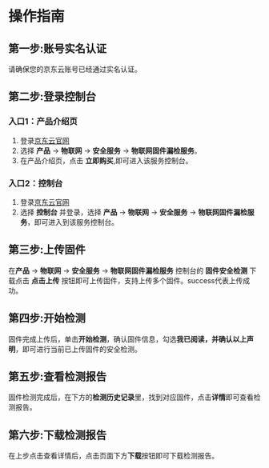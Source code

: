 # 操作指南

## 第一步:账号实名认证
请确保您的京东云账号已经通过实名认证。

## 第二步:登录控制台

### 入口1：产品介绍页

1. 登录[京东云官网](https://www.jdcloud.com/)
2. 选择 **产品** -> **物联网** ->  **安全服务** -> **物联网固件漏检服务**。
3. 在产品介绍页，点击 **立即购买**,即可进入该服务控制台。

### 入口2：控制台
1. 登录[京东云官网](https://www.jdcloud.com/)
2. 选择 **控制台** 并登录，选择 **产品** -> **物联网** ->  **安全服务** -> **物联网固件漏检服务**，即可进入到该服务控制台。

## 第三步:上传固件
在**产品** -> **物联网** ->  **安全服务** -> **物联网固件漏检服务** 控制台的 **固件安全检测** 下载点击 **点击上传** 按钮即可上传固件，支持上传多个固件。success代表上传成功。

## 第四步:开始检测
固件完成上传后，单击**开始检测**，确认固件信息，勾选**我已阅读，并确认以上声明**，即可进行当前已上传固件的安全检测。

## 第五步:查看检测报告
固件检测完成后，在下方的**检测历史记录**里，找到对应固件，点击**详情**即可查看检测报告。

## 第六步:下载检测报告
在上步点击查看详情后，点击页面下方**下载**按钮即可下载检测报告。